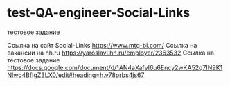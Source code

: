 # test-QA-engineer-Social-Links
тестовое задание

Ссылка на сайт Social-Links https://www.mtg-bi.com/
Ссылка на вакансии на hh.ru https://yaroslavl.hh.ru/employer/2363532
Ссылка на тестовое задание https://docs.google.com/document/d/1AN4aXafyI6u6Ency2wKA52q7IN9K1Nlwo4BfIgZ3LX0/edit#heading=h.v78prbs4js67
